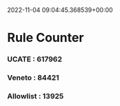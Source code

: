 2022-11-04 09:04:45.368539+00:00
# Rule Counter 
 ### UCATE : 617962

 ### Veneto : 84421

 ### Allowlist : 13925